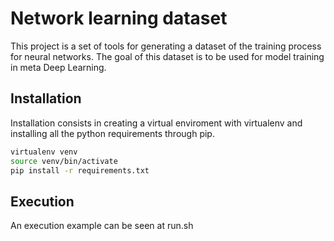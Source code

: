 # Network learning dataset

This project is a set of tools for generating a dataset of the training process
for neural networks. The goal of this dataset is to be used for model training
in meta Deep Learning.

## Installation

Installation consists in creating a virtual enviroment with virtualenv and
installing all the python requirements through pip.

```bash
virtualenv venv
source venv/bin/activate
pip install -r requirements.txt
```

## Execution

An execution example can be seen at run.sh

